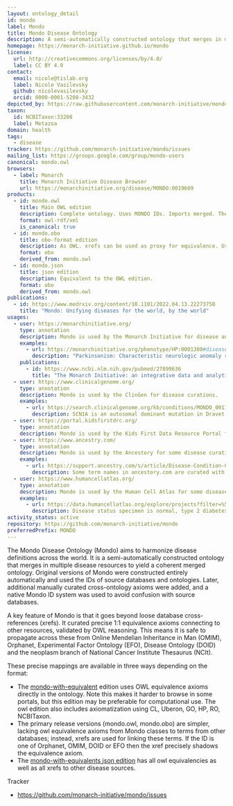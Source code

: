 ```yaml
---
layout: ontology_detail
id: mondo
label: Mondo
title: Mondo Disease Ontology
description: A semi-automatically constructed ontology that merges in multiple disease resources to yield a coherent merged ontology.
homepage: https://monarch-initiative.github.io/mondo
license:
  url: http://creativecommons.org/licenses/by/4.0/
  label: CC BY 4.0
contact:
  email: nicole@tislab.org
  label: Nicole Vasilevsky
  github: nicolevasilevsky
  orcid: 0000-0001-5208-3432
depicted_by: https://raw.githubusercontent.com/monarch-initiative/mondo/master/docs/images/mondo_logo_black-stacked-small.png
taxon:
  id: NCBITaxon:33208
  label: Metazoa
domain: health
tags:
  - disease
tracker: https://github.com/monarch-initiative/mondo/issues
mailing_list: https://groups.google.com/group/mondo-users
canonical: mondo.owl
browsers:
  - label: Monarch
    title: Monarch Initiative Disease Browser
    url: https://monarchinitiative.org/disease/MONDO:0019609
products:
  - id: mondo.owl
    title: Main OWL edition
    description: Complete ontology. Uses MONDO IDs. Imports merged. The original mondo.owl without merged imports and with equivalence axioms can now be obtained from the release pages and is called mondo-with-equivalents.
    format: owl-rdf/xml
    is_canonical: true
  - id: mondo.obo
    title: obo-format edition
    description: As OWL. xrefs can be used as proxy for equivalence. Uses Mondo IDs.
    format: obo
    derived_from: mondo.owl
  - id: mondo.json
    title: json edition
    description: Equivalent to the OWL edition.
    format: obo
    derived_from: mondo.owl
publications:
  - id: https://www.medrxiv.org/content/10.1101/2022.04.13.22273750
    title: "Mondo: Unifying diseases for the world, by the world"
usages:
  - user: https://monarchinitiative.org/
    type: annotation
    description: Mondo is used by the Monarch Initiative for disease annotations.
    examples:
      - url: https://monarchinitiative.org/phenotype/HP:0001300#disease
        description: "Parkinsonism: Characteristic neurologic anomaly resulting form degeneration of dopamine-generating cells in the substantia nigra, a region of the midbrain, characterized clinically by shaking, rigidity, slowness of movement and difficulty with walking and gait."
    publications:
      - id: https://www.ncbi.nlm.nih.gov/pubmed/27899636
        title: "The Monarch Initiative: an integrative data and analytic platform connecting phenotypes to genotypes across species "
  - user: https://www.clinicalgenome.org/
    type: annotation
    description: Mondo is used by the ClinGen for disease curations.
    examples:
      - url: https://search.clinicalgenome.org/kb/conditions/MONDO_0011794
        description: SCN1A is an autosomal dominant mutation in Dravet syndrome.
  - user: https://portal.kidsfirstdrc.org/
    type: annotation
    description: Mondo is used by the Kids First Data Resource Portal for disease annotations. Note, a login is needed to access the portal and view the Mondo-curated data.
  - user: https://www.ancestry.com/
    type: annotation
    description: Mondo is used by the Ancestory for some disease curations.
    examples:
      - url: https://support.ancestry.com/s/article/Disease-Condition-Catalog-Powered-by-MONDO
        description: Some term names in ancestory.com are curated with Mondo, for ease of use.
  - user: https://www.humancellatlas.org/
    type: annotation
    description: Mondo is used by the Human Cell Atlas for some disease annotations.
    examples:
      - url: https://data.humancellatlas.org/explore/projects?filter=%5B%7B%22facetName%22:%22organ%22,%22terms%22:%5B%22kidney%22%5D%7D,%7B%22facetName%22:%22donorDisease%22,%22terms%22:%5B%22acoustic%20neuroma%22,%22acute%20kidney%20tubular%20necrosis%22%5D%7D%5D&catalog=dcp1
        description: Disease status specimen is normal, type 2 diabetes mellitus.
activity_status: active
repository: https://github.com/monarch-initiative/mondo
preferredPrefix: MONDO
---
```


The Mondo Disease Ontology (Mondo) aims to harmonize disease definitions across the world. It is a semi-automatically constructed ontology that merges in multiple disease resources to yield a coherent merged ontology. Original versions of Mondo were constructed entirely automatically and used the IDs of source databases and ontologies. Later, additional manually curated cross-ontology axioms were added, and a native Mondo ID system was used to avoid confusion with source databases.

A key feature of Mondo is that it goes beyond loose database cross-references (xrefs). It curated precise 1:1 equivalence axioms connecting to other resources, validated by OWL reasoning. This means it is safe to propagate across these from Online Mendelian Inheritance in Man (OMIM), Orphanet, Experimental Factor Ontology (EFO), Disease Ontology (DOID) and the neoplasm branch of National Cancer Institute Thesaurus (NCIt).

These precise mappings are available in three ways depending on the format:

- The [mondo-with-equivalent](http://purl.obolibrary.org/obo/mondo/mondo-with-equivalents.owl) edition uses OWL equivalence axioms directly in the ontology. Note this makes it harder to browse in some portals, but this edition may be preferable for computational use. The owl edition also includes axiomatization using CL, Uberon, GO, HP, RO, NCBITaxon.
- The primary release versions (mondo.owl, mondo.obo) are simpler, lacking owl equivalence axioms from Mondo classes to terms from other databases; instead, xrefs are used for linking these terms. If the ID is one of Orphanet, OMIM, DOID or EFO then the xref precisely shadows the equivalence axiom.
- The [mondo-with-equivalents json edition](http://purl.obolibrary.org/obo/mondo/mondo-with-equivalents.json) has all owl equivalencies as well as all xrefs to other disease sources.

Tracker

 - https://github.com/monarch-initiative/mondo/issues
